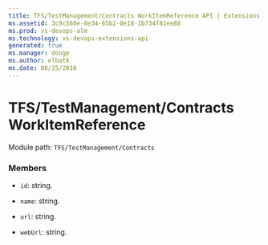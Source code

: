 ```yaml
---
title: TFS/TestManagement/Contracts WorkItemReference API | Extensions for Visual Studio Team Services
ms.assetid: 3c9c560e-8e34-65b2-0e18-1b734f81ee88
ms.prod: vs-devops-alm
ms.technology: vs-devops-extensions-api
generated: true
ms.manager: douge
ms.author: elbatk
ms.date: 08/25/2016
---
```


# TFS/TestManagement/Contracts WorkItemReference

Module path: `TFS/TestManagement/Contracts`


### Members

* `id`: string. 

* `name`: string. 

* `url`: string. 

* `webUrl`: string. 


